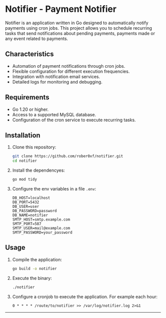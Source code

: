 # Notifier - Payment Notifier
Notifier is an application written in Go designed to automatically notify payments using cron jobs. This project allows you to schedule recurring tasks that send notifications about pending payments, payments made or any event related to payments.

## Characteristics
- Automation of payment notifications through cron jobs.
- Flexible configuration for different execution frequencies.
- Integration with notification email services.
- Detailed logs for monitoring and debugging.

## Requirements
- Go 1.20 or higher.
- Access to a supported MySQL database.
- Configuration of the cron service to execute recurring tasks.

## Installation
1. Clone this repository:
    ```bash
    git clone https://github.com/rober0xf/notifier.git
    cd notifier
    ```
2. Install the dependencyes:
    ```bash
    go mod tidy
    ```
3. Configure the env variables in a file `.env`:
    ```env
    DB_HOST=localhost
    DB_PORT=5432
    DB_USER=user
    DB_PASSWORD=password
    DB_NAME=notifier
    SMTP_HOST=smtp.example.com
    SMTP_PORT=587
    SMTP_USER=mail@example.com
    SMTP_PASSWORD=your_password
    ```

## Usage
1. Compile the application:
    ```bash
    go build -o notifier
    ```
2. Execute the binary:
    ```bash
    ./notifier
    ```
3. Configure a cronjob to execute the application. For example each hour:
    ```
    0 * * * * /route/to/notifier >> /var/log/notifier.log 2>&1
    ```

---
